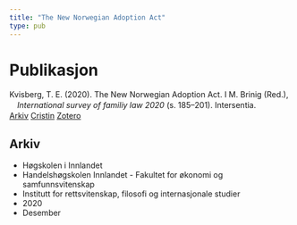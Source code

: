 ```yaml
---
title: "The New Norwegian Adoption Act"
type: pub
---
```

<h1>Publikasjon</h1>
<article id="csl-bib-container-8GMYYXA4" class="csl-bib-container">
  <div class="csl-bib-body" style="line-height: 1.35; padding-left: 1em; text-indent:-1em;">
  <div class="csl-entry">Kvisberg, T. E. (2020). The New Norwegian Adoption Act. I M. Brinig (Red.), <i>International survey of familiy law 2020</i> (s. 185&#x2013;201). Intersentia.</div>
</div>
  <div class="csl-bib-buttons">
    <a href="#taxonomy-article-8GMYYXA4" class="csl-bib-button">Arkiv</a>
    <a href="https://app.cristin.no/results/show.jsf?id=1862668" alt="Cristin URL" class="csl-bib-button">Cristin</a>
    <a href="http://zotero.org/groups/5022929/items/8GMYYXA4" alt="Zotero URL" class="csl-bib-button">Zotero</a>
  </div>
  <div id="csl-bib-meta-container-8GMYYXA4"></div>
</article>
<div id="csl-bib-meta-8GMYYXA4" class="csl-bib-meta">
  <article id="taxonomy-article-8GMYYXA4" class="taxonomy-article">
    <h1>Arkiv</h1>
    <ul>
      <li>Høgskolen i Innlandet</li>
      <li>Handelshøgskolen Innlandet - Fakultet for økonomi og samfunnsvitenskap</li>
      <li>Institutt for rettsvitenskap, filosofi og internasjonale studier</li>
      <li>2020</li>
      <li>Desember</li>
    </ul>
  </article>
</div>

